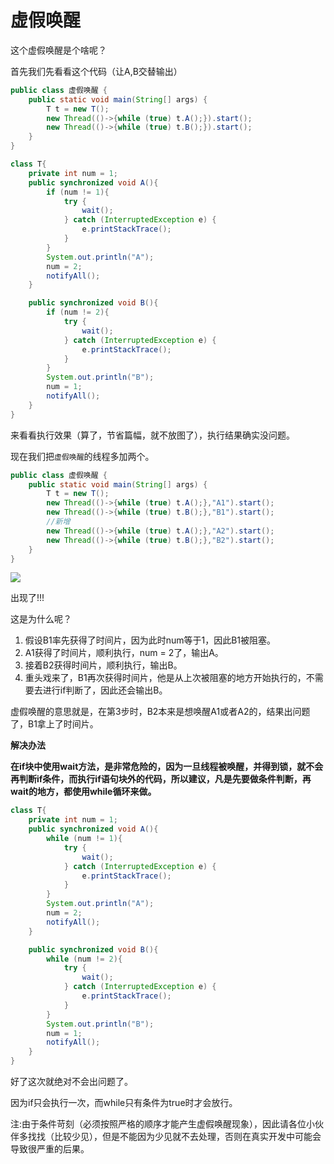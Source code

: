 # 虚假唤醒

这个虚假唤醒是个啥呢？

首先我们先看看这个代码（让A,B交替输出）

```java
public class 虚假唤醒 {
    public static void main(String[] args) {
        T t = new T();
        new Thread(()->{while (true) t.A();}).start();
        new Thread(()->{while (true) t.B();}).start();
    }
}

class T{
    private int num = 1;
    public synchronized void A(){
        if (num != 1){
            try {
                wait();
            } catch (InterruptedException e) {
                e.printStackTrace();
            }
        }
        System.out.println("A");
        num = 2;
        notifyAll();
    }

    public synchronized void B(){
        if (num != 2){
            try {
                wait();
            } catch (InterruptedException e) {
                e.printStackTrace();
            }
        }
        System.out.println("B");
        num = 1;
        notifyAll();
    }
}
```

来看看执行效果（算了，节省篇幅，就不放图了），执行结果确实没问题。

现在我们把`虚假唤醒`的线程多加两个。

```java
public class 虚假唤醒 {
    public static void main(String[] args) {
        T t = new T();
        new Thread(()->{while (true) t.A();},"A1").start();
        new Thread(()->{while (true) t.B();},"B1").start();
        //新增
        new Thread(()->{while (true) t.A();},"A2").start();
        new Thread(()->{while (true) t.B();},"B2").start();
    }
}
```

![](https://pic.imgdb.cn/item/60214c7b3ffa7d37b3c0f8f8.png)

出现了!!!

这是为什么呢？

1. 假设B1率先获得了时间片，因为此时num等于1，因此B1被阻塞。
2. A1获得了时间片，顺利执行，num = 2了，输出A。
3. 接着B2获得时间片，顺利执行，输出B。
4. 重头戏来了，B1再次获得时间片，他是从上次被阻塞的地方开始执行的，不需要去进行if判断了，因此还会输出B。

虚假唤醒的意思就是，在第3步时，B2本来是想唤醒A1或者A2的，结果出问题了，B1拿上了时间片。

**解决办法**

**在if块中使用wait方法，是非常危险的，因为一旦线程被唤醒，并得到锁，就不会再判断if条件，而执行if语句块外的代码，所以建议，凡是先要做条件判断，再wait的地方，都使用while循环来做。** 

```java
class T{
    private int num = 1;
    public synchronized void A(){
        while (num != 1){
            try {
                wait();
            } catch (InterruptedException e) {
                e.printStackTrace();
            }
        }
        System.out.println("A");
        num = 2;
        notifyAll();
    }

    public synchronized void B(){
        while (num != 2){
            try {
                wait();
            } catch (InterruptedException e) {
                e.printStackTrace();
            }
        }
        System.out.println("B");
        num = 1;
        notifyAll();
    }
}
```

好了这次就绝对不会出问题了。

因为if只会执行一次，而while只有条件为true时才会放行。

注:由于条件苛刻（必须按照严格的顺序才能产生虚假唤醒现象），因此请各位小伙伴多找找（比较少见），但是不能因为少见就不去处理，否则在真实开发中可能会导致很严重的后果。